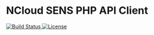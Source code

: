 # NCloud SENS PHP API Client

<a href="https://github.com/seungmun/sens-php/actions">
    <img src="https://github.com/seungmun/sens-php/workflows/tests/badge.svg" alt="Build Status">
</a>
<a href="https://poser.pugx.org/seungmun/sens-php/license">
    <img src="https://poser.pugx.org/seungmun/sens-php/license.svg" alt="License">
</a>
